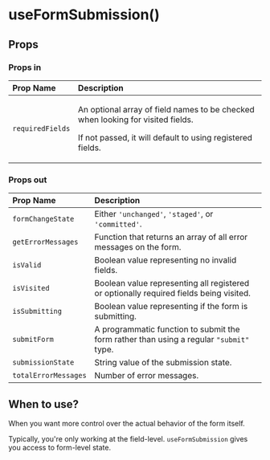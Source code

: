 # useFormSubmission\(\)

## Props

### Props in

<table>
  <thead>
    <tr>
      <th style="text-align:left">Prop Name</th>
      <th style="text-align:left">Description</th>
    </tr>
  </thead>
  <tbody>
    <tr>
      <td style="text-align:left"><code>requiredFields</code>
      </td>
      <td style="text-align:left">
        <p>An optional array of field names to be checked when looking for visited
          fields.</p>
        <p>If not passed, it will default to using registered fields.</p>
      </td>
    </tr>
  </tbody>
</table>

### Props out

| Prop Name | Description |
| :--- | :--- |
| `formChangeState` | Either `'unchanged'`, `'staged'`, or `'committed'`. |
| `getErrorMessages` | Function that returns an array of all error messages on the form. |
| `isValid` | Boolean value representing no invalid fields. |
| `isVisited` | Boolean value representing all registered or optionally required fields being visited. |
| `isSubmitting` | Boolean value representing if the form is submitting. |
| `submitForm` | A programmatic function to submit the form rather than using a regular `"submit"` type. |
| `submissionState` | String value of the submission state. |
| `totalErrorMessages` | Number of error messages. |

## When to use?

When you want more control over the actual behavior of the form itself.

Typically, you're only working at the field-level. `useFormSubmission` gives you access to form-level state.

